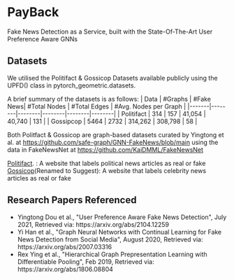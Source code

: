 # PayBack
Fake News Detection as a Service, built with the State-Of-The-Art User Preference Aware GNNs

## Datasets
We utilised the Politifact & Gossicop Datasets available publicly using the UPFD() class in pytorch_geometric.datasets.

A brief summary of the datasets is as follows:
| Data  | #Graphs  | #Fake News| #Total Nodes  | #Total Edges  | #Avg. Nodes per Graph  |
|-------|--------|--------|--------|--------|--------|
| Politifact | 314   |   157    |  41,054  | 40,740 |  131 |
| Gossipcop |  5464  |   2732   |  314,262  | 308,798  |  58  |

Both Politfact & Gossicop are graph-based datasets curated by Yingtong et al. at https://github.com/safe-graph/GNN-FakeNews/blob/main using the data in FakeNewsNet at https://github.com/KaiDMML/FakeNewsNet

<a href="https://www.politifact.com">Politifact</a>.                 : A website that labels political news articles as real or fake
<a href="https://www.suggest.com">Gossicop</a>(Renamed to Suggest): A website that labels celebrity news articles as real or fake


## Research Papers Referenced
<ul>
  <li> Yingtong Dou et al., "User Preference Aware Fake News Detection", July 2021, Retrieved via: https://arxiv.org/abs/2104.12259
  <li> Yi Han et al., "Graph Neural Networks with Continual Learning for Fake News Detection from Social Media", August 2020, Retrieved via: https://arxiv.org/abs/2007.03316
  <li> Rex Ying et al., "Hierarchical Graph Prepresentation Learning with Differentiable Pooling", Feb 2019, Retrieved via: https://arxiv.org/abs/1806.08804
<ul>
